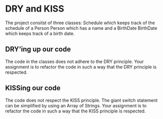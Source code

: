 # DRY and KISS

The project consitst of three classes:
Schedule which keeps track of the schedule of a Person
Person which has a name and a BirthDate
BirthDate which keeps track of a birth date.

## DRY’ing up our code
The code in the classes does not adhere to the DRY principle.
Your assignment is to refactor the code in such a way that the DRY principle is respected.


## KISSing our code
The code does not respect the KISS principle.
The giant switch statement can be simplified by using an Array of Strings.
Your assignment is to refactor the code in such a way that the KISS principle is respected.
